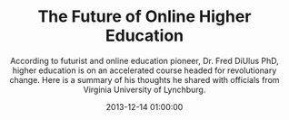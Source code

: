 ---
layout: post
title:  "The Future of Online Higher Education"
subtitle:  "According to futurist and online education pioneer, Dr. Fred DiUlus PhD, higher education is on an accelerated course headed for revolutionary change. Here is a summary of his thoughts he shared with officials from Virginia University of Lynchburg."
date:   2013-12-14 01:00:00
refurl: http://www.expertclick.com/NRWire/Releasedetails.aspx?id=50325
source: expertclick.com
categories: linkpost
---